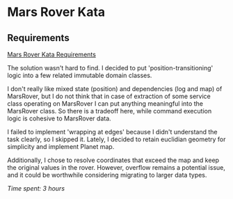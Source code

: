 # Mars Rover Kata

## Requirements
[Mars Rover Kata Requirements](REQUIREMENTS.MD)

The solution wasn't hard to find. 
I decided to put 'position-transitioning' logic into a few related immutable domain classes. 

I don't really like mixed state (position) and dependencies (log and map) of MarsRover, but I do not think that 
in case of extraction of some service class operating on MarsRover I can put anything meaningful into the MarsRover class. 
So there is a tradeoff here, while command execution logic is cohesive to MarsRover data.

I failed to implement 'wrapping at edges' because I didn't understand the task clearly, so I skipped it. 
Lately, I decided to retain euclidian geometry for simplicity and implement Planet map.

Additionally, I chose to resolve coordinates that exceed the map and keep the original values in the rover. However, overflow remains a potential issue, and it could be worthwhile considering migrating to larger data types.

_Time spent: 3 hours_
